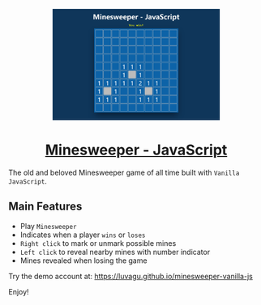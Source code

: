 <p align="center">
  <a href="https://luvagu.github.io/minesweeper-vanilla-js">
    <img src="Screenshot.png" height="220">
    <h1 align="center">Minesweeper - JavaScript</h1>
  </a>
</p>

The old and beloved Minesweeper game of all time built with `Vanilla JavaScript`.

## Main Features

- Play `Minesweeper`
- Indicates when a player `wins` or `loses`
- `Right click` to mark or unmark possible mines
- `Left click` to reveal nearby mines with number indicator
- Mines revealed when losing the game

Try the demo account at: https://luvagu.github.io/minesweeper-vanilla-js

Enjoy!
